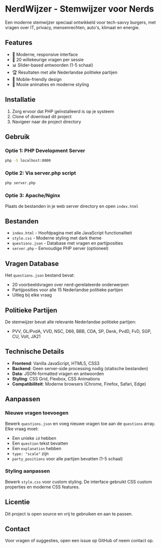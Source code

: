 # NerdWijzer - Stemwijzer voor Nerds

Een moderne stemwijzer speciaal ontwikkeld voor tech-savvy burgers, met vragen over IT, privacy, mensenrechten, auto's, klimaat en energie.

## Features

- 🚀 Moderne, responsive interface
- 🎯 20 willekeurige vragen per sessie
- 📊 Slider-based antwoorden (1-5 schaal)
- 🏆 Resultaten met alle Nederlandse politieke partijen
- 📱 Mobile-friendly design
- 🎨 Mooie animaties en moderne styling

## Installatie

1. Zorg ervoor dat PHP geïnstalleerd is op je systeem
2. Clone of download dit project
3. Navigeer naar de project directory

## Gebruik

### Optie 1: PHP Development Server
```bash
php -S localhost:8000
```

### Optie 2: Via server.php script
```bash
php server.php
```

### Optie 3: Apache/Nginx
Plaats de bestanden in je web server directory en open `index.html`

## Bestanden

- `index.html` - Hoofdpagina met alle JavaScript functionaliteit
- `style.css` - Moderne styling met dark theme
- `questions.json` - Database met vragen en partijposities
- `server.php` - Eenvoudige PHP server (optioneel)

## Vragen Database

Het `questions.json` bestand bevat:
- 20 voorbeeldvragen over nerd-gerelateerde onderwerpen
- Partijposities voor alle 15 Nederlandse politieke partijen
- Uitleg bij elke vraag

## Politieke Partijen

De stemwijzer bevat alle relevante Nederlandse politieke partijen:
- PVV, GL/PvdA, VVD, NSC, D66, BBB, CDA, SP, Denk, PvdD, FvD, SGP, CU, Volt, JA21

## Technische Details

- **Frontend**: Vanilla JavaScript, HTML5, CSS3
- **Backend**: Geen server-side processing nodig (statische bestanden)
- **Data**: JSON-formatted vragen en antwoorden
- **Styling**: CSS Grid, Flexbox, CSS Animations
- **Compatibiliteit**: Moderne browsers (Chrome, Firefox, Safari, Edge)

## Aanpassen

### Nieuwe vragen toevoegen
Bewerk `questions.json` en voeg nieuwe vragen toe aan de `questions` array. Elke vraag moet:
- Een unieke `id` hebben
- Een `question` tekst bevatten
- Een `explanation` hebben
- `type: "scale"` zijn
- `party_positions` voor alle partijen bevatten (1-5 schaal)

### Styling aanpassen
Bewerk `style.css` voor custom styling. De interface gebruikt CSS custom properties en moderne CSS features.

## Licentie

Dit project is open source en vrij te gebruiken en aan te passen.

## Contact

Voor vragen of suggesties, open een issue op GitHub of neem contact op.
